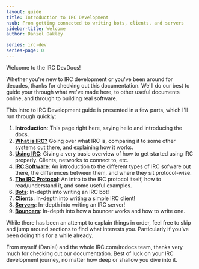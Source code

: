 ```yaml
---
layout: guide
title: Introduction to IRC Development
nsub: From getting connected to writing bots, clients, and servers
sidebar-title: Welcome
author: Daniel Oakley

series: irc-dev
series-page: 0
---
```

Welcome to the IRC DevDocs!

Whether you're new to IRC development or you've been around for decades, thanks for checking out this documentation. We'll do our best to guide your through what we've made here, to other useful documents online, and through to building real software.

This Intro to IRC Development guide is presented in a few parts, which I'll run through quickly:

1. **Introduction**: This page right here, saying hello and introducing the docs.
2. [**What is IRC?**](what-is-irc) Going over what IRC is, comparing it to some other systems out there, and explaining how it works.
3. [**Using IRC**](using-irc): Giving a very basic overview of how to get started using IRC properly. Clients, networks to connect to, etc.
4. [**IRC Software**](software): An introduction to the different types of IRC sofware out there, the differences between them, and where they sit protocol-wise.
5. [**The IRC Protocol**](protocol): An intro to the IRC protocol itself, how to read/understand it, and some useful examples.
6. [**Bots**](bots): In-depth into writing an IRC bot!
7. [**Clients**](clients): In-depth into writing a simple IRC client!
8. [**Servers**](servers): In-depth into writing an IRC server!
9. [**Bouncers**](bouncers): In-depth into how a bouncer works and how to write one.

While there has been an attempt to explain things in order, feel free to skip and jump around sections to find what interests you. Particularly if you've been doing this for a while already.

From myself (Daniel) and the whole IRC.com/ircdocs team, thanks very much for checking out our documentation. Best of luck on your IRC development journey, no matter how deep or shallow you dive into it.
